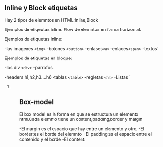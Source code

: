 
## Inline y Block etiquetas

<Inline VS Block>

Hay 2 tipos de elemntos en HTML:Inline,Block

  Ejemplos de etiqeutas inline:
  Flow de elemntos en forma horizontal.

  Ejemplos de etiquetas inline:

-las imagenes `<img>`
-botones `<button>`
-enlases`<a>`
-enlaces`<span>`
-textos`

Ejemplos de etiquetas en bloque:

-los div `<div>`
-parrofos <p>
-headers h1,h2,h3....h6
-tablas `<table>`
-regletas `<hr>`
-Listas `<ol><li><ul>

## Box-model

El box model es la forma en que se estructura un elemento html.Cada elemnto tiene un content,padding,border y margin

-El margin es el espacio que hay entre un elemento y otro.
-El border:es el borde del elemnto.
-El padding:es el espacio entre el contenido y el borde
-El content: